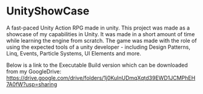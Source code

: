 # UnityShowCase
A fast-paced Unity Action RPG made in unity.
This project was made as a showcase of my capabilities in Unity. It was made in a short amount of time while learning the engine from scratch. The game was made 
with the role of using the expected tools of a unity developer - including Design Patterns, Linq, Events, Particle Systems, UI Elements and more.

Below is a link to the Executable Build version which can be downloaded from my GoogleDrive:
https://drive.google.com/drive/folders/1j0KuInUDmqXqtd39EWD1JCMPhEH7A0fW?usp=sharing
